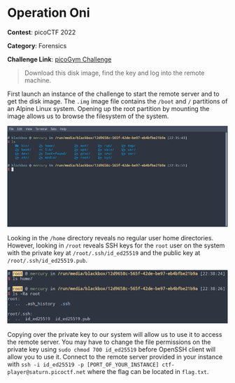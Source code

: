 # Operation Oni
**Contest**: picoCTF 2022

**Category**: Forensics

**Challenge Link**: [picoGym Challenge](https://play.picoctf.org/practice/challenge/284)

> Download this disk image, find the key and log into the remote machine.

First launch an instance of the challenge to start the remote server and to get the disk image. The `.img` image file contains the `/boot` and `/` partitions of an Alpine Linux system. Opening up the root partition by mounting the image allows us to browse the filesystem of the system.

![mounted root partition](images/op-oni-1.png)

Looking in the `/home` directory reveals no regular user home directories. However, looking in `/root` reveals SSH keys for the `root` user on the system with the private key at `/root/.ssh/id_ed25519` and the public key at `/root/.ssh/id_ed25519.pub`.

![filesystem contents](images/op-oni-2.png)

Copying over the private key to our system will allow us to use it to access the remote server. You may have to change the file permissions on the private key using `sudo chmod 700 id_ed25519` before OpenSSH client will allow you to use it. Connect to the remote server provided in your instance with `ssh -i id_ed25519 -p [PORT_OF_YOUR_INSTANCE] ctf-player@saturn.picoctf.net` where the flag can be located in `flag.txt`.
